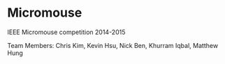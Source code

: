 Micromouse
==========

IEEE Micromouse competition 2014-2015

Team Members: Chris Kim, Kevin Hsu, Nick Ben, Khurram Iqbal, Matthew Hung
